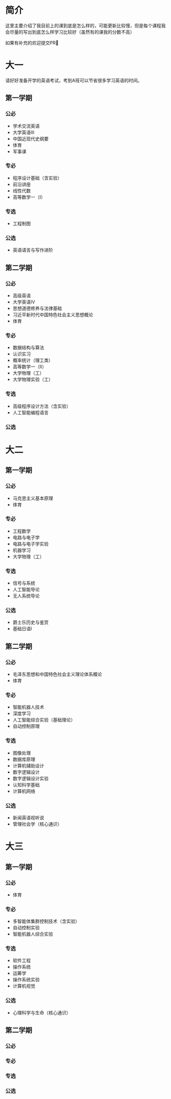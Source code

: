 # 简介

这里主要介绍了我目前上的课到底是怎么样的，可能更新比较慢，但是每个课程我会尽量的写出到底怎么样学习比较好（虽然有的课我的分数不高）

如果有补充的欢迎提交PR👏

# 大一

请好好准备开学的英语考试，考到A班可以节省很多学习英语的时间。

## 第一学期

### 公必

- 学术交流英语
- 大学英语III
- 中国近现代史纲要
- 体育
- 军事课

### 专必

- 程序设计基础（含实验）
- 前沿讲座
- 线性代数
- 高等数学一（I）

### 专选

- 工程制图

### 公选

- 英语语言与写作进阶

## 第二学期

### 公必

- 高级英语
- 大学英语IV
- 思想道德修养与法律基础
- 习近平新时代中国特色社会主义思想概论
- 体育

### 专必

- 数据结构与算法
- 认识实习
- 概率统计（理工类）
- 高等数学一（II）
- 大学物理（工）
- 大学物理实验（工）
  
### 专选

- 高级程序设计方法（含实验）
- 人工智能编程语言

### 公选

# 大二

## 第一学期

### 公必

- 马克思主义基本原理
- 体育

### 专必

- 工程数学
- 电路与电子学
- 电路与电子学实验
- 机器学习
- 大学物理（工）

### 专选

- 信号与系统
- 人工智能导论
- 无人系统导论

### 公选

- 爵士乐历史与鉴赏
- 基础日语I

## 第二学期

### 公必

- 毛泽东思想和中国特色社会主义理论体系概论
- 体育


### 专必

- 智能机器人技术
- 深度学习
- 人工智能综合实验（基础理论）
- 自动控制原理

### 专选

- 图像处理
- 数据库原理
- 计算机辅助设计
- 数字逻辑设计
- 数字逻辑设计实验
- 认知科学基础
- 计算机网络

### 公选

- 新闻英语视听说
- 管理社会学（核心通识）

# 大三

## 第一学期

### 公必

- 体育

### 专必

- 多智能体集群控制技术（含实验）
- 自动控制实验
- 智能机器人综合实验

### 专选

- 软件工程
- 操作系统
- 运筹学
- 操作系统实验
- 计算机视觉

### 公选

- 心理科学与生命（核心通识）

## 第二学期

### 公必

### 专必

### 专选

### 公选
